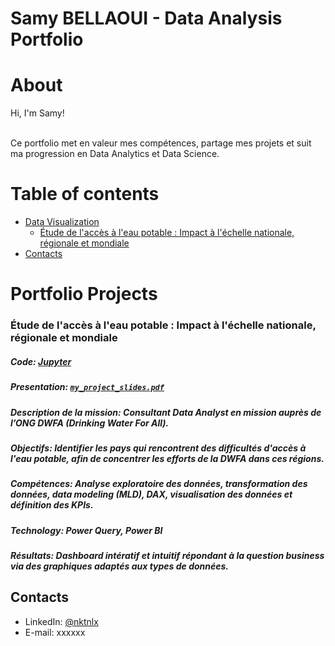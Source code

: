 # Samy BELLAOUI - Data Analysis Portfolio 

# About

Hi, I'm Samy! 

<br>
Ce portfolio met en valeur mes compétences, partage mes projets et suit ma progression en Data Analytics et Data Science.
<br>
  
# Table of contents
- [Data Visualization](#Data-Visualization-Projects)
	+ [Étude de l'accès à l'eau potable : Impact à l'échelle nationale, régionale et mondiale](#video)
- [Contacts](#contacts)

# Portfolio Projects

### Étude de l'accès à l'eau potable : Impact à l'échelle nationale, régionale et mondiale
##### **Code:** [Jupyter](https://github.com/SamyBELLAOUI/Data-Projects/blob/d3038bd5c014af5df8369759cc5eafb8b6644e33/Statistical-Descriptive-Analysis/Analysez-les-ventes-d'une-librairie_Python.ipynb)


##### **Presentation:** [`my_project_slides.pdf`](https://github.com/nktnlx/data_analysis_course/blob/main/37_final_project/my_project_slides.pdf)   
##### **Description de la mission:** Consultant Data Analyst en mission auprès de l’ONG DWFA (Drinking Water For All).
##### **Objectifs:** Identifier les pays qui rencontrent des difficultés d'accès à l'eau potable, afin de concentrer les efforts de la DWFA dans ces régions.
##### **Compétences:** Analyse exploratoire des données, transformation des données, data modeling (MLD), DAX, visualisation des données et définition des KPIs.  
##### **Technology:** Power Query, Power BI    
##### **Résultats:** Dashboard intératif et intuitif répondant à la question business via des graphiques adaptés aux types de données.




## Contacts
- LinkedIn: [@nktnlx](https)
- E-mail: xxxxxx
